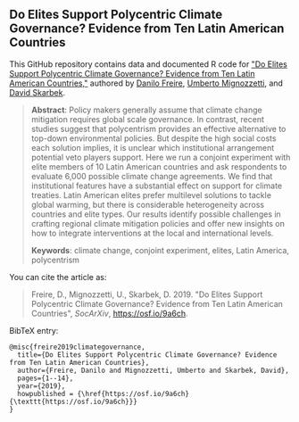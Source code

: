 ## Do Elites Support Polycentric Climate Governance? Evidence from Ten Latin American Countries

This GitHub repository contains data and documented R code for ["Do Elites Support Polycentric Climate Governance? Evidence from Ten Latin American Countries,"](https://osf.io/9a6ch/) authored by [Danilo Freire](http://danilofreire.github.io), [Umberto Mignozzetti](http://umbertomig.com), and [David Skarbek](http://davidskarbek.com).

> **Abstract**: Policy makers generally assume that climate change mitigation requires global scale governance. In contrast, recent studies suggest that polycentrism provides an effective alternative to top-down environmental policies. But despite the high social costs each solution implies, it is unclear which institutional arrangement potential veto players support. Here we run a conjoint experiment with elite members of 10 Latin American countries and ask respondents to evaluate 6,000 possible climate change agreements. We find that institutional features have a substantial effect on support for climate treaties. Latin American elites prefer multilevel solutions to tackle global warming, but there is considerable heterogeneity across countries and elite types. Our results identify possible challenges in crafting regional climate mitigation policies and offer new insights on how to integrate interventions at the local and international levels.<Paste>
>
> **Keywords**: climate change, conjoint experiment, elites, Latin America, polycentrism

You can cite the article as: 

> Freire, D., Mignozzetti, U., Skarbek, D. 2019. "Do Elites Support Polycentric Climate Governance? Evidence from Ten Latin American Countries", _SocArXiv_, <https://osf.io/9a6ch>.

BibTeX entry:

```
@misc{freire2019climategovernance,
  title={Do Elites Support Polycentric Climate Governance? Evidence from Ten Latin American Countries},
  author={Freire, Danilo and Mignozzetti, Umberto and Skarbek, David},
  pages={1--14},
  year={2019},
  howpublished = {\href{https://osf.io/9a6ch}{\texttt{https://osf.io/9a6ch}}}
}
```
